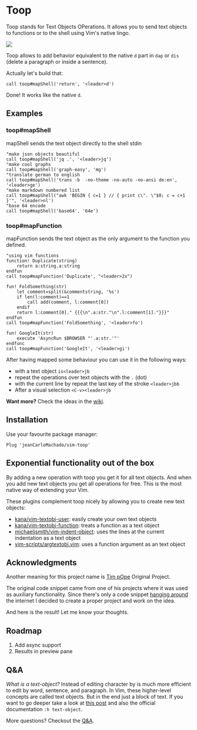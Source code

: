 # Toop

Toop stands for Text Objects OPerations.
It allows you to send text objects to functions or to the shell using Vim's native lingo.

![](https://i.imgur.com/86foqnf.gif)

Toop allows to add behavior equivalent to the native `d` part in `dap` or `dis` (delete a paragraph or inside a sentence).

Actually let's build that:

```vim
call toop#mapShell('return', '<leader>d')
```

Done! It works like the native `d`.

## Examples


### toop#mapShell

mapShell sends the text object directly to the shell stdin

```vim
"make json objects beautiful
call toop#mapShell('jq .', '<leader>jq')
"make cool graphs
call toop#mapShell('graph-easy', 'mg')
"translate german to english
call toop#mapShell('trans -b  -no-theme -no-auto -no-ansi de:en', '<leader>ge')
"make markdown numbered list
call toop#mapShell("awk 'BEGIN { c=1 } // { print c\". \"$0; c = c+1 }'", '<leader>nl')
"base 64 encode
call toop#mapShell('base64', '64e')
```

### toop#mapFunction

mapFunction sends the text object as the only argument to the function you defined.

```vim
"using vim functions
function! Duplicate(string)
    return a:string.a:string
endfun
call toop#mapFunction('Duplicate', "<leader>2x")

fun! FoldSomething(str)
    let comment=split(&commentstring, '%s')
    if len(l:comment)==1
        call add(comment, l:comment[0])
    endif
    return l:comment[0]." {{{\n".a:str."\n".l:comment[1]."}}}"
endfun
call toop#mapFunction('FoldSomething', '<leader>fo')

fun! GoogleIt(str)
    execute 'AsyncRun $BROWSER "'.a:str.'"'
endfunc
call toop#mapFunction('GoogleIt', '<leader>gi')
```

After having mapped some behaviour you can use it in the following ways:

- with a text object `is<leader>jb`
- repeat the operations over text  objects with the  `.` (dot)
- with the current line by repeat the last key of the stroke `<leader>jbb`
- After a visual selection `<C-v><leader>jb`

**Want more?** Check the ideas in the [wiki](https://github.com/jeanCarloMachado/vim-toop/wiki/usage-ideas).

## Installation


Use your favourite package manager:
```vim
Plug 'jeanCarloMachado/vim-toop'
```

## Exponential functionality out of the box

By adding a new operation with toop you get it for all text objects. And
when you add new text objects you get all operations for free. This is
the most native way of extending your Vim.

These plugins complement toop nicely by allowing you to create new text objects:

 - [kana/vim-textobj-user](https://github.com/kana/vim-textobj-user): easily create your own text objects
 - [kana/vim-textobj-function](https://github.com/kana/vim-textobj-function): treats a function as a text object
 - [michaeljsmith/vim-indent-object](https://github.com/michaeljsmith/vim-indent-object): uses the lines at the current indentation as a text object
 - [vim-scripts/argtextobj.vim](https://github.com/vim-scripts/argtextobj.vim): uses a function  argument as an text object

## Acknowledgments

Another meaning for this project name is [Tim pOpe](https://github.com/tpope) Original Project.

The original code snippet came from one of his projects where it was used as auxiliary functionality.
Since there's only a code snippet [hanging around](http://vim.wikia.com/wiki/Act_on_text_objects_with_custom_functions) the internet I decided to create a proper project and work on the idea.

And here is the result! Let me know your thoughts.

## Roadmap

1. Add async support
2. Results in preview pane

## Q&A

*What is a text-object?*
    Instead of editing character by is much more efficient to edit by word, sentence, and paragraph. In Vim, these higher-level concepts are called text objects.  But in the end just a block of text. If you want to go deeper take a look at [this post](https://blog.carbonfive.com/2011/10/17/vim-text-objects-the-definitive-guide/) and also the official documentation `:h text-object`.

More questions? Checkout the [Q&A](https://github.com/jeanCarloMachado/vim-toop/wiki/q&a).
